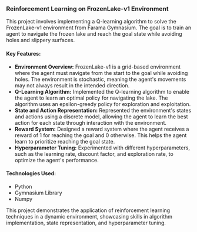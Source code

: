 ### Reinforcement Learning on FrozenLake-v1 Environment

This project involves implementing a Q-learning algorithm to solve the FrozenLake-v1 environment from Farama Gymnasium. The goal is to train an agent to navigate the frozen lake and reach the goal state while avoiding holes and slippery surfaces.

#### Key Features:
- **Environment Overview:** FrozenLake-v1 is a grid-based environment where the agent must navigate from the start to the goal while avoiding holes. The environment is stochastic, meaning the agent's movements may not always result in the intended direction.
- **Q-Learning Algorithm:** Implemented the Q-learning algorithm to enable the agent to learn an optimal policy for navigating the lake. The algorithm uses an epsilon-greedy policy for exploration and exploitation.
- **State and Action Representation:** Represented the environment's states and actions using a discrete model, allowing the agent to learn the best action for each state through interaction with the environment.
- **Reward System:** Designed a reward system where the agent receives a reward of 1 for reaching the goal and 0 otherwise. This helps the agent learn to prioritize reaching the goal state.
- **Hyperparameter Tuning:** Experimented with different hyperparameters, such as the learning rate, discount factor, and exploration rate, to optimize the agent's performance.

#### Technologies Used:
- Python
- Gymnasium Library
- Numpy

This project demonstrates the application of reinforcement learning techniques in a dynamic environment, showcasing skills in algorithm implementation, state representation, and hyperparameter tuning.
